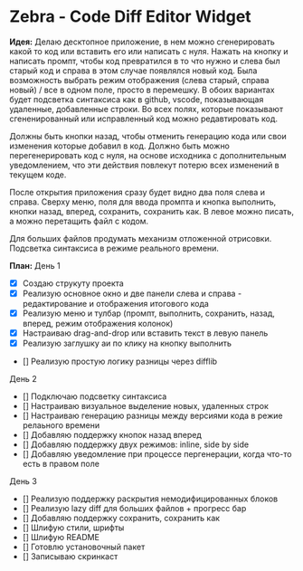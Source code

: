 # Zebra - Code Diff Editor Widget

**Идея:**
Делаю десктопное приложение, в нем можно сгенерировать какой то код или вставить его или написать с нуля.
Нажать на кнопку и написать промпт, чтобы код превратился в то что нужно и слева был старый код и справа в этом случае появлялся новый код.
Была возможность выбрать режим отображения (слева старый, справа новый) / все в одном поле, просто в перемешку. В обоих вариантах будет подсветка синтаксиса как в github, vscode, показывающая удаленные, добавленные строки. Во всех полях, которые показывают сгененированный или исправленный код можно редавтировать код.

Должны быть кнопки назад, чтобы отменить генерацию кода или свои изменения которые добавил в код. Должно быть можно перегенерировать код с нуля, на основе исходника с дополнительным уведомлением, что эти действия повлекут потерю всех изменений в текущем коде.

После открытия приложения сразу будет видно два поля слева и справа. Сверху меню, поля для ввода промпта и кнопка выполнить, кнопки назад, вперед, сохранить, сохранить как. В левое можно писать, а можно перетащить файл с кодом.

Для больших файлов продумать механизм отложенной отрисовки.
Подсветка синтаксиса в режиме реального времени.

**План:**
День 1
- [x] Создаю струкуту проекта
- [x] Реализую основное окно и две панели слева и справа - редактирование и отображения итогового кода
- [x] Реализую меню и тулбар (промпт, выполнить, сохранить, назад, вперед, режим отображения колонок)
- [x] Настраиваю drag-and-drop или вставить текст в левую панель
- [x] Реализую заглушку аи по клику на кнопку выполнить
- [] Реализую простую логику разницы через difflib

День 2
- [] Подключаю подсветку синтаксиса
- [] Настраиваю визуальное выделение новых, удаленных строк
- [] Настраиваю генерацию разницы между версиями кода в режие релаьного времени
- [] Добавляю поддержку кнопок назад вперед
- [] Добавляю поддержку двух режимов: inline, side by side
- [] Добавляю уведомление при процессе пергенерации, когда что-то есть в правом поле

День 3
- [] Реализую поддержку раскрытия немодифицированных блоков
- [] Реализую lazy diff для больших файлов + прогресс бар
- [] Добавляю поддержку сохранить, сохранить как
- [] Шлифую стили, шрифты
- [] Шлифую README
- [] Готовлю установочный пакет
- [] Записываю скринкаст